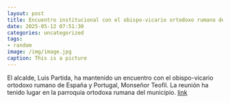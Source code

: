 ```yaml
---
layout: post
title: Encuentro institucional con el obispo-vicario ortodoxo rumano de España y Portugal
date: 2025-05-12 07:51:30
categories: uncategorized
tags:
- random
image: /img/image.jpg
caption: This is a picture
---
```

El alcalde, Luis Partida, ha mantenido un encuentro con el obispo-vicario ortodoxo rumano de España y Portugal, Monseñor Teofil. La reunión ha tenido lugar en la parroquia ortodoxa rumana del municipio.  [link](https://www.ayto-villacanada.es/noticias/encuentro-institucional-con-el-obispo-vicario-ortodoxo-rumano-de-espana-y-portugal/)
